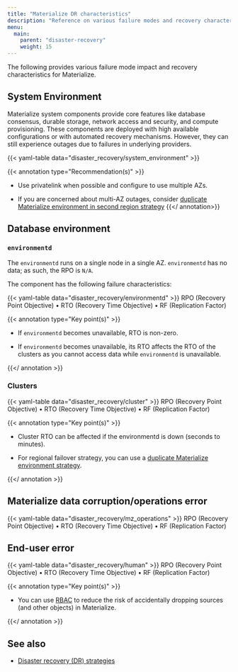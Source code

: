```yaml
---
title: "Materialize DR characteristics"
description: "Reference on various failure modes and recovery characteristics of Materialize."
menu:
  main:
    parent: "disaster-recovery"
    weight: 15
---
```


The following provides  various failure mode impact and recovery
characteristics for Materialize.

## System Environment

Materialize system components provide core features like database consensus,
durable storage, network access and security, and compute provisioning. These
components are deployed with high available configurations or with automated
recovery mechanisms. However, they can still experience outages due to failures
in underlying providers.

{{< yaml-table data="disaster_recovery/system_environment" >}}

{{< annotation type="Recommendation(s)" >}}
- Use privatelink when possible and configure to use multiple AZs.

- If you are concerned about multi-AZ outages, consider [duplicate Materialize
  environment in second region strategy](/manage/disaster-recovery/#level-3-a-duplicate-materialize-environment-inter-region-resilience)
{{</ annotation>}}

## Database environment

### `environmentd`

The `environmentd` runs on a single node in a single AZ. `environmentd`
has no data; as such, the RPO is `N/A`.

The component has the following failure characteristics:

{{< yaml-table data="disaster_recovery/environmentd" >}}
<span class="caption">
RPO (Recovery Point Objective) • RTO (Recovery Time Objective) • RF (Replication
Factor)
</span>

{{< annotation type="Key point(s)" >}}

- If `environmentd` becomes unavailable, RTO is non-zero.

- If `environmentd` becomes unavailable, its RTO affects the RTO of the clusters
  as you cannot access data while `environmentd` is unavailable.

{{</ annotation >}}

### Clusters

{{< yaml-table data="disaster_recovery/cluster" >}}
<span class="caption">
RPO (Recovery Point Objective) • RTO (Recovery Time Objective) • RF (Replication
Factor)
</span>

{{< annotation type="Key point(s)" >}}

- Cluster RTO can be affected if the environmentd is down (seconds to minutes).

- For regional failover strategy, you can use a [duplicate Materialize
  environment
  strategy](/manage/disaster-recovery/#level-3-a-duplicate-materialize-environment-inter-region-resilience).

{{</ annotation >}}

## Materialize data corruption/operations error

{{< yaml-table data="disaster_recovery/mz_operations" >}}
<span class="caption">
RPO (Recovery Point Objective) • RTO (Recovery Time Objective) • RF (Replication
Factor)
</span>

## End-user error

{{< yaml-table data="disaster_recovery/human" >}}
<span class="caption">
RPO (Recovery Point Objective) • RTO (Recovery Time Objective) • RF (Replication
Factor)
</span>

{{< annotation type="Key point(s)" >}}

- You can use [RBAC](/security/access-control/) to reduce the risk of
  accidentally dropping sources (and other objects) in Materialize.

{{</ annotation >}}

## See also

- [Disaster recovery (DR) strategies](/manage/disaster-recovery/)
